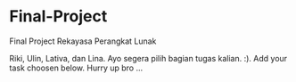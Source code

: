 Final-Project
=============

Final Project Rekayasa Perangkat Lunak

Riki, Ulin, Lativa, dan Lina. Ayo segera pilih bagian tugas kalian. :). Add your task choosen below. Hurry up bro ...